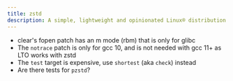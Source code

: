 ```yaml
---
title: zstd
description: A simple, lightweight and opinionated Linux® distribution based on musl libc and toybox
---
```


- clear's fopen patch has an m mode (rbm) that is only for glibc
- The `notrace` patch is only for gcc 10, and is not needed with gcc 11+ as LTO works with zstd
- The `test` target is expensive, use `shortest` (aka `check`) instead
- Are there tests for `pzstd`?
